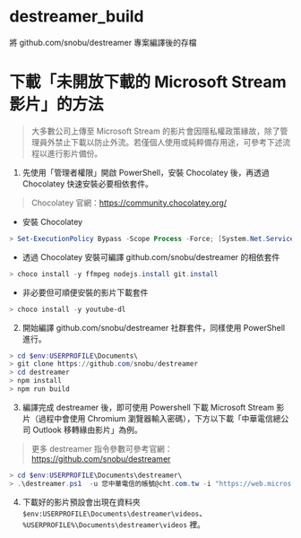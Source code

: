# destreamer_build
將 github.com/snobu/destreamer 專案編譯後的存檔

# 下載「未開放下載的 Microsoft Stream 影片」的方法
> 大多數公司上傳至 Microsoft Stream 的影片會因隱私權政策緣故，除了管理員外禁止下載以防止外流。若僅個人使用或純粹備存用途，可參考下述流程以進行影片備份。

1. 先使用「管理者權限」開啟 PowerShell，安裝 Chocolatey 後，再透過 Chocolatey 快速安裝必要相依套件。
> Chocolatey 官網：https://community.chocolatey.org/

  - 安裝 Chocolatey

```powershell
> Set-ExecutionPolicy Bypass -Scope Process -Force; [System.Net.ServicePointManager]::SecurityProtocol = [System.Net.ServicePointManager]::SecurityProtocol -bor 3072; iex ((New-Object System.Net.WebClient).DownloadString('https://chocolatey.org/install.ps1'))
```

  - 透過 Chocolatey 安裝可編譯 github.com/snobu/destreamer 的相依套件

```powershell
> choco install -y ffmpeg nodejs.install git.install
```

  - 非必要但可順便安裝的影片下載套件

```powershell
> choco install -y youtube-dl
```

2. 開始編譯 github.com/snobu/destreamer 社群套件，同樣使用 PowerShell 進行。

```powershell
> cd $env:USERPROFILE\Documents\
> git clone https://github.com/snobu/destreamer
> cd destreamer
> npm install
> npm run build
```

3. 編譯完成 destreamer 後，即可使用 Powershell 下載 Microsoft Stream 影片（過程中會使用 Chromium 瀏覽器輸入密碼），下方以下載「中華電信總公司 Outlook 移轉緣由影片」為例。
> 更多 destreamer 指令參數可參考官網：https://github.com/snobu/destreamer

```powershell
> cd $env:USERPROFILE\Documents\destreamer\
> .\destreamer.ps1  -u 您中華電信的帳號@cht.com.tw -i "https://web.microsoftstream.com/video/53afbf3b-ca26-4a1e-861f-4f26a39012ae"
```

4. 下載好的影片預設會出現在資料夾 `$env:USERPROFILE\Documents\destreamer\videos`、`%USERPROFILE%\Documents\destreamer\videos` 裡。
